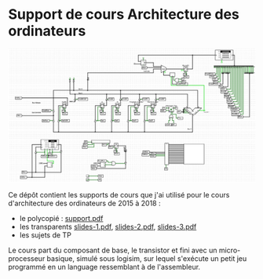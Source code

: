 # Support de cours Architecture des ordinateurs

![Architecture simulée sous logisim](https://github.com/jeremyfix/Architecture/blob/main/Web/img/archi_jeu.png)

Ce dépôt contient les supports de cours que j'ai utilisé pour le cours d'architecture des ordinateurs de 2015 à 2018 :

- le polycopié : [support.pdf](https://github.com/jeremyfix/Architecture/blob/main/Support/support.pdf)
- les transparents [slides-1.pdf](https://github.com/jeremyfix/Architecture/blob/main/Slides/slides-1.pdf), [slides-2.pdf](https://github.com/jeremyfix/Architecture/blob/main/Slides/slides-2.pdf), [slides-3.pdf](https://github.com/jeremyfix/Architecture/blob/main/Slides/slides-3.pdf)
- les sujets de TP

Le cours part du composant de base, le transistor et fini avec un micro-processeur basique, simulé sous logisim, sur lequel s'exécute un petit jeu programmé en un language ressemblant à de l'assembleur.





